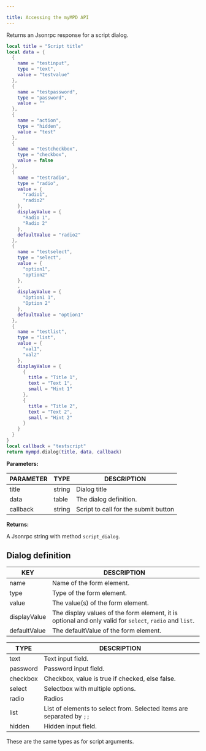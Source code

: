 ```yaml
---

title: Accessing the myMPD API
---
```


Returns an Jsonrpc response for a script dialog.

```lua
local title = "Script title"
local data = {
  {
    name = "testinput",
    type = "text",
    value = "testvalue"
  },
  {
    name = "testpassword",
    type = "password",
    value = ""
  },
  {
    name = "action",
    type = "hidden",
    value = "test"
  },
  {
    name = "testcheckbox",
    type = "checkbox",
    value = false
  },
  {
    name = "testradio",
    type = "radio",
    value = {
      "radio1",
      "radio2"
    },
    displayValue = {
      "Radio 1",
      "Radio 2"
    },
    defaultValue = "radio2"
  },
  {
    name = "testselect",
    type = "select",
    value = {
      "option1",
      "option2"
    },
    ,
    displayValue = {
      "Option1 1",
      "Option 2"
    },
    defaultValue = "option1"
  },
  {
    name = "testlist",
    type = "list",
    value = {
      "val1",
      "val2"
    },
    displayValue = {
      {
        title = "Title 1",
        text = "Text 1",
        small = "Hint 1"
      },
      {
        title = "Title 2",
        text = "Text 2",
        small = "Hint 2"
      }
    }
  }
}
local callback = "testscript"
return mympd.dialog(title, data, callback)
```

**Parameters:**

| PARAMETER | TYPE | DESCRIPTION |
| --------- | ---- | ----------- |
| title | string | Dialog title |
| data | table | The dialog definition. |
| callback | string | Script to call for the submit button |

**Returns:**

A Jsonrpc string with method `script_dialog`.

## Dialog definition

| KEY | DESCRIPTION |
| --- | ----------- |
| name | Name of the form element. |
| type | Type of the form element. |
| value | The value(s) of the form element. |
| displayValue | The display values of the form element, it is optional and only valid for `select`, `radio` and `list`. |
| defaultValue | The defaultValue of the form element. |

| TYPE | DESCRIPTION |
| ---- | ----------- |
| text | Text input field. |
| password | Password input field. |
| checkbox | Checkbox, value is true if checked, else false. |
| select | Selectbox with multiple options. |
| radio | Radios |
| list | List of elements to select from. Selected items are separated by `;;` |
| hidden | Hidden input field. |

These are the same types as for script arguments.
